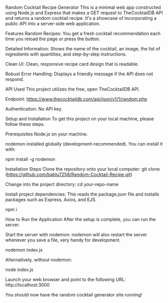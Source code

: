 Random Cocktail Recipe Generator
This is a minimal web app constructed using Node.js and Express that makes a GET request to TheCocktailDB API and returns a random cocktail recipe. It's a showcase of incorporating a public API into a server-side web application.

Features
Random Recipes: You get a fresh cocktail recommendation each time you reload the page or press the button.

Detailed Information: Shows the name of the cocktail, an image, the list of ingredients with quantities, and step-by-step instructions.

Clean UI: Clean, responsive recipe card design that is readable.

Robust Error Handling: Displays a friendly message if the API does not respond.

API Used
This project utilizes the free, open TheCocktailDB API.

Endpoint: https://www.thecocktaildb.com/api/json/v1/1/random.php

Authentication: No API key.

Setup and Installation
To get this project on your local machine, please follow these steps.

Prerequisites
Node.js on your machine.

nodemon installed globally (development-recommended). You can install it with:

npm install -g nodemon

Installation Steps
Clone the repository onto your local computer:
git clone (https://github.com/bablu7258/Random-Cocktail-Recipe.git)

Change into the project directory:
cd your-repo-name

Install project dependencies:
This reads the package.json file and installs packages such as Express, Axios, and EJS.

npm i

How to Run the Application
After the setup is complete, you can run the server.

Start the server with nodemon:
nodemon will also restart the server whenever you save a file, very handy for development.

nodemon index.js

Alternatively, without nodemon:

node index.js

Launch your web browser and point to the following URL:
http://localhost:3000

You should now have the random cocktail generator site running!
